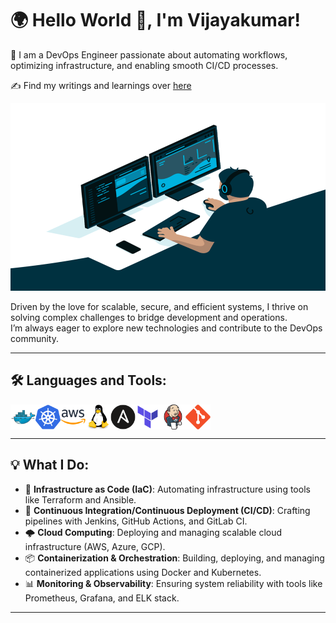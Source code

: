 # 🌍 Hello World 👋, I'm Vijayakumar!

🌱 I am a DevOps Engineer passionate about automating workflows, optimizing infrastructure, and enabling smooth CI/CD processes.

✍️ Find my writings and learnings over [here](#)

 <img src="https://raw.githubusercontent.com/Vij4y16/Vij4y16/main/Assets/job.gif" alt="DevOps Illustration" width="600" height="300">
 <!-- Updated with correct URL -->

Driven by the love for scalable, secure, and efficient systems, I thrive on solving complex challenges to bridge development and operations.  
I’m always eager to explore new technologies and contribute to the DevOps community.

---

## 🛠️ Languages and Tools:

<img align="left" alt="Docker" width="40px" src="https://raw.githubusercontent.com/devicons/devicon/master/icons/docker/docker-original.svg" />
<img align="left" alt="Kubernetes" width="40px" src="https://raw.githubusercontent.com/devicons/devicon/master/icons/kubernetes/kubernetes-plain.svg" />
<img align="left" alt="AWS" width="40px" src="https://raw.githubusercontent.com/devicons/devicon/master/icons/amazonwebservices/amazonwebservices-original-wordmark.svg" />
<img align="left" alt="Linux" width="40px" src="https://raw.githubusercontent.com/devicons/devicon/master/icons/linux/linux-original.svg" />
<img align="left" alt="Ansible" width="40px" src="https://raw.githubusercontent.com/devicons/devicon/master/icons/ansible/ansible-original.svg" />
<img align="left" alt="Terraform" width="40px" src="https://raw.githubusercontent.com/devicons/devicon/master/icons/terraform/terraform-original.svg" />
<img align="left" alt="Jenkins" width="40px" src="https://raw.githubusercontent.com/devicons/devicon/master/icons/jenkins/jenkins-original.svg" />
<img align="left" alt="Git" width="40px" src="https://raw.githubusercontent.com/devicons/devicon/master/icons/git/git-original.svg" />

<br clear="left" />

---

## 💡 What I Do:

- 🔧 **Infrastructure as Code (IaC)**: Automating infrastructure using tools like Terraform and Ansible.
- 🚀 **Continuous Integration/Continuous Deployment (CI/CD)**: Crafting pipelines with Jenkins, GitHub Actions, and GitLab CI.
- 🌩️ **Cloud Computing**: Deploying and managing scalable cloud infrastructure (AWS, Azure, GCP).
- 📦 **Containerization & Orchestration**: Building, deploying, and managing containerized applications using Docker and Kubernetes.
- 📊 **Monitoring & Observability**: Ensuring system reliability with tools like Prometheus, Grafana, and ELK stack.

---

